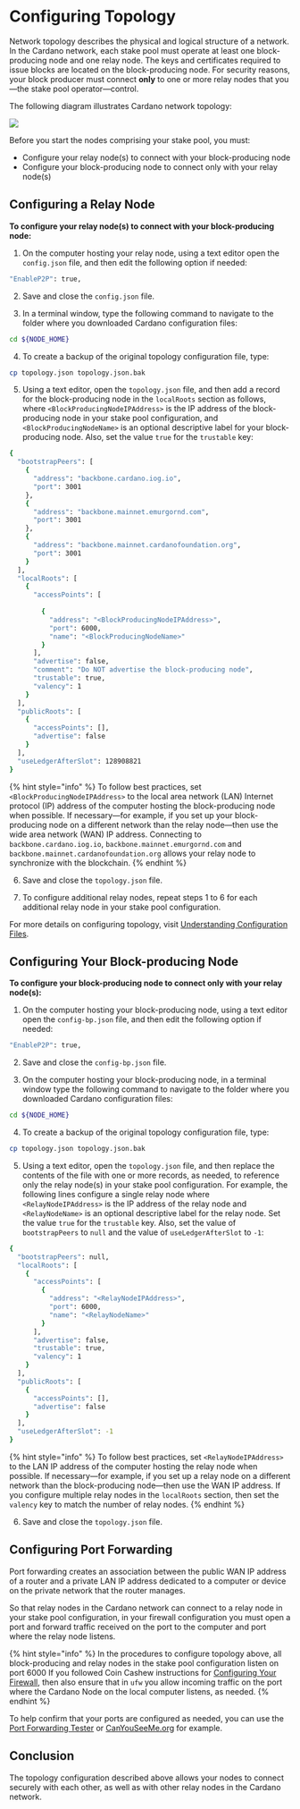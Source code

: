 # Configuring Topology

Network topology describes the physical and logical structure of a network. In the Cardano network, each stake pool must operate at least one block-producing node and one relay node. The keys and certificates required to issue blocks are located on the block-producing node. For security reasons, your block producer must connect **only** to one or more relay nodes that you—the stake pool operator—control.

The following diagram illustrates Cardano network topology:

![](../../../../.gitbook/assets/producer-relay-diagram.png)

Before you start the nodes comprising your stake pool, you must:

* Configure your relay node(s) to connect with your block-producing node
* Configure your block-producing node to connect only with your relay node(s)

## Configuring a Relay Node

**To configure your relay node(s) to connect with your block-producing node:**

1. On the computer hosting your relay node, using a text editor open the `config.json` file, and then edit the following option if needed:

```bash
"EnableP2P": true,
```

2. Save and close the `config.json` file.

3. In a terminal window, type the following command to navigate to the folder where you downloaded Cardano configuration files:

```bash
cd ${NODE_HOME}
```

4. To create a backup of the original topology configuration file, type:

```bash
cp topology.json topology.json.bak
```

5. Using a text editor, open the `topology.json` file, and then add a record for the block-producing node in the `localRoots` section as follows, where `<BlockProducingNodeIPAddress>` is the IP address of the block-producing node in your stake pool configuration, and `<BlockProducingNodeName>` is an optional descriptive label for your block-producing node. Also, set the value `true` for the `trustable` key:

```bash
{
  "bootstrapPeers": [
    {
      "address": "backbone.cardano.iog.io",
      "port": 3001
    },
    {
      "address": "backbone.mainnet.emurgornd.com",
      "port": 3001
    },
    {
      "address": "backbone.mainnet.cardanofoundation.org",
      "port": 3001
    }
  ],
  "localRoots": [
    {
      "accessPoints": [
	  
	    {
          "address": "<BlockProducingNodeIPAddress>",
          "port": 6000,
          "name": "<BlockProducingNodeName>"
        }
	  ],
      "advertise": false,
	  "comment": "Do NOT advertise the block-producing node",
      "trustable": true,
      "valency": 1
    }
  ],
  "publicRoots": [
    {
      "accessPoints": [],
      "advertise": false
    }
  ],
  "useLedgerAfterSlot": 128908821
}
```

{% hint style="info" %}
To follow best practices, set `<BlockProducingNodeIPAddress>` to the local area network (LAN) Internet protocol (IP) address of the computer hosting the block-producing node when possible. If necessary—for example, if you set up your block-producing node on a different network than the relay node—then use the wide area network (WAN) IP address. Connecting to `backbone.cardano.iog.io`, `backbone.mainnet.emurgornd.com` and `backbone.mainnet.cardanofoundation.org` allows your relay node to synchronize with the blockchain.
{% endhint %}

6. Save and close the `topology.json` file.

7. To configure additional relay nodes, repeat steps 1 to 6 for each additional relay node in your stake pool configuration.

For more details on configuring topology, visit [Understanding Configuration Files](https://github.com/input-output-hk/cardano-node-wiki/blob/main/docs/getting-started/understanding-config-files.md#the-topologyjson-file).

## Configuring Your Block-producing Node

**To configure your block-producing node to connect only with your relay node(s):**

1. On the computer hosting your block-producing node, using a text editor open the `config-bp.json` file, and then edit the following option if needed:

```bash
"EnableP2P": true,
```

2. Save and close the `config-bp.json` file.

3. On the computer hosting your block-producing node, in a terminal window type the following command to navigate to the folder where you downloaded Cardano configuration files:

```bash
cd ${NODE_HOME}
```

4. To create a backup of the original topology configuration file, type:

```bash
cp topology.json topology.json.bak
```

5. Using a text editor, open the `topology.json` file, and then replace the contents of the file with one or more records, as needed, to reference only the relay node(s) in your stake pool configuration. For example, the following lines configure a single relay node where `<RelayNodeIPAddress>` is the IP address of the relay node and `<RelayNodeName>` is an optional descriptive label for the relay node. Set the value `true` for the `trustable` key. Also, set the value of `bootstrapPeers` to `null` and the value of `useLedgerAfterSlot` to `-1`:

```bash
{
  "bootstrapPeers": null,
  "localRoots": [
    {
      "accessPoints": [
	    {
          "address": "<RelayNodeIPAddress>",
          "port": 6000,
          "name": "<RelayNodeName>"
        }
	  ],
      "advertise": false,
      "trustable": true,
      "valency": 1
    }
  ],
  "publicRoots": [
    {
      "accessPoints": [],
      "advertise": false
    }
  ],
  "useLedgerAfterSlot": -1
}
```

{% hint style="info" %}
To follow best practices, set `<RelayNodeIPAddress>` to the LAN IP address of the computer hosting the relay node when possible. If necessary—for example, if you set up a relay node on a different network than the block-producing node—then use the WAN IP address. If you configure multiple relay nodes in the `localRoots` section, then set the `valency` key to match the number of relay nodes.
{% endhint %}

6. Save and close the `topology.json` file.

## Configuring Port Forwarding

Port forwarding creates an association between the public WAN IP address of a router and a private LAN IP address dedicated to a computer or device on the private network that the router manages.

So that relay nodes in the Cardano network can connect to a relay node in your stake pool configuration, in your firewall configuration you must open a port and forward traffic received on the port to the computer and port where the relay node listens.

{% hint style="info" %}
In the procedures to configure topology above, all block-producing and relay nodes in the stake pool configuration listen on port 6000 If you followed Coin Cashew instructions for [Configuring Your Firewall](../part-i-installation/hardening-an-ubuntu-server.md#ufw), then also ensure that in `ufw` you allow incoming traffic on the port where the Cardano Node on the local computer listens, as needed.
{% endhint %}

To help confirm that your ports are configured as needed, you can use the [Port Forwarding Tester](https://www.yougetsignal.com/tools/open-ports/) or [CanYouSeeMe.org](https://canyouseeme.org/) for example.

## Conclusion

The topology configuration described above allows your nodes to connect securely with each other, as well as with other relay nodes in the Cardano network.